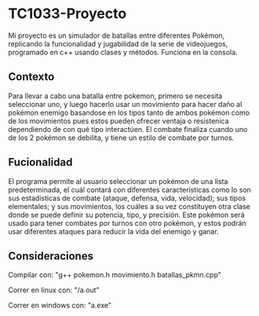 # TC1033-Proyecto
Mi proyecto es un simulador de batallas entre diferentes Pokémon, replicando la funcionalidad y jugabilidad de la serie de videojuegos, programado en c++ usando clases y métodos. Funciona en la consola.
## Contexto
Para llevar a cabo una batalla entre pokemon, primero se necesita seleccionar uno, y luego hacerlo usar un movimiento para hacer daño al pokémon enemigo basandose en los tipos tanto de ambos pokémon como de los movimientos pues estos pueden ofrecer ventaja o resistenica dependiendo de con qué tipo interactúen. El combate finaliza cuando uno de los 2 pokémon se debilita, y tiene un estilo de combate por turnos.
## Fucionalidad
El programa permite al usuario seleccionar un pokémon de una lista predeterminada, el cuál contará con diferentes características como lo son sus estadísticas de combate (ataque, defensa, vida, velocidad); sus tipos elementales; y sus movimientos, los cuáles a su vez constituyen otra clase donde se puede definir su potencia, tipo, y precisión. Este pokémon será usado para tener combates por turnos con otro pokémon, y estos podrán usar diferentes ataques para reducir la vida del enemigo y ganar.
## Consideraciones
Compilar con:
    "g++ pokemon.h movimiento.h batallas_pkmn.cpp"
    
 Correr en linux con:
      "/a.out"
      
 Correr en windows con:
      "a.exe"
